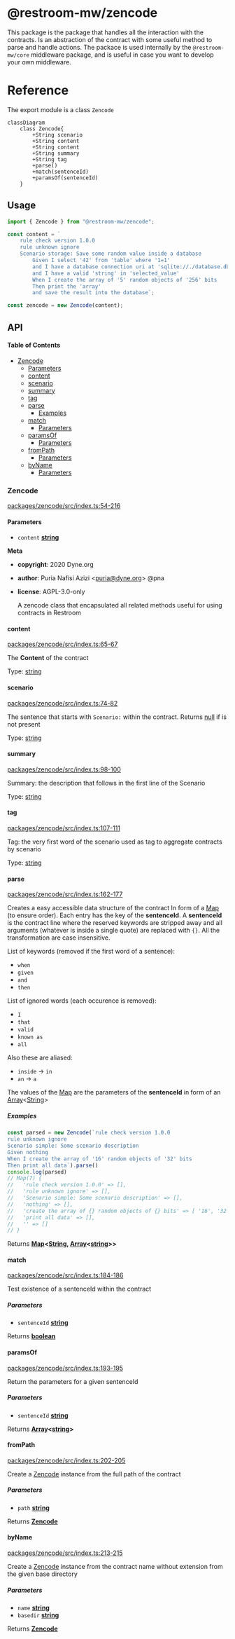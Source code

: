 # @restroom-mw/zencode

This package is the package that handles all the interaction with the contracts.
Is an abstraction of the contract with some useful method to parse and handle actions.
The packace is used internally by the `@restroom-mw/core` middleware package, and is
useful in case you want to develop your own middleware.

# Reference

The export module is a class `Zencode`

```mermaid
classDiagram
    class Zencode{
        +String scenario
        +String content
        +String content
        +String summary
        +String tag
        +parse()
        +match(sentenceId)
        +paramsOf(sentenceId)
    }
```

## Usage

```js
import { Zencode } from "@restroom-mw/zencode";

const content = `
    rule check version 1.0.0
    rule unknown ignore
    Scenario storage: Save some random value inside a database
        Given I select '42' from 'table' where '1=1'
        and I have a database connection uri at 'sqlite://./database.db'
        and I have a valid 'string' in 'selected_value'
        When I create the array of '5' random objects of '256' bits
        Then print the 'array'
        and save the result into the database`;

const zencode = new Zencode(content);
```

## API

<!-- Generated by documentation.js. Update this documentation by updating the source code. -->

#### Table of Contents

*   [Zencode](#zencode)
    *   [Parameters](#parameters)
    *   [content](#content)
    *   [scenario](#scenario)
    *   [summary](#summary)
    *   [tag](#tag)
    *   [parse](#parse)
        *   [Examples](#examples)
    *   [match](#match)
        *   [Parameters](#parameters-1)
    *   [paramsOf](#paramsof)
        *   [Parameters](#parameters-2)
    *   [fromPath](#frompath)
        *   [Parameters](#parameters-3)
    *   [byName](#byname)
        *   [Parameters](#parameters-4)

### Zencode

[packages/zencode/src/index.ts:54-216](https://github.com/dyne/restroom-mw/blob/a553eb043d4c3d8adea61cbc6a099acb41f49f57/packages/zencode/src/index.ts#L54-L216 "Source code on GitHub")

#### Parameters

*   `content` **[string](https://developer.mozilla.org/docs/Web/JavaScript/Reference/Global_Objects/String)** 

**Meta**

*   **copyright**: 2020 Dyne.org
*   **author**: Puria Nafisi Azizi \<puria@dyne.org> @pna
*   **license**: AGPL-3.0-only

    A zencode class that encapsulated all related methods useful for
    using contracts in Restroom

#### content

[packages/zencode/src/index.ts:65-67](https://github.com/dyne/restroom-mw/blob/a553eb043d4c3d8adea61cbc6a099acb41f49f57/packages/zencode/src/index.ts#L65-L67 "Source code on GitHub")

The **Content** of the contract

Type: [string](https://developer.mozilla.org/docs/Web/JavaScript/Reference/Global_Objects/String)

#### scenario

[packages/zencode/src/index.ts:74-82](https://github.com/dyne/restroom-mw/blob/a553eb043d4c3d8adea61cbc6a099acb41f49f57/packages/zencode/src/index.ts#L74-L82 "Source code on GitHub")

The sentence that starts with `Scenario:` within the contract.
Returns [null](https://developer.mozilla.org/docs/Web/JavaScript/Reference/Global_Objects/null) if is not present

Type: [string](https://developer.mozilla.org/docs/Web/JavaScript/Reference/Global_Objects/String)

#### summary

[packages/zencode/src/index.ts:98-100](https://github.com/dyne/restroom-mw/blob/a553eb043d4c3d8adea61cbc6a099acb41f49f57/packages/zencode/src/index.ts#L98-L100 "Source code on GitHub")

Summary: the description that follows in the first line of the Scenario

Type: [string](https://developer.mozilla.org/docs/Web/JavaScript/Reference/Global_Objects/String)

#### tag

[packages/zencode/src/index.ts:107-111](https://github.com/dyne/restroom-mw/blob/a553eb043d4c3d8adea61cbc6a099acb41f49f57/packages/zencode/src/index.ts#L107-L111 "Source code on GitHub")

Tag: the very first word of the scenario used as tag to
aggregate contracts by scenario

Type: [string](https://developer.mozilla.org/docs/Web/JavaScript/Reference/Global_Objects/String)

#### parse

[packages/zencode/src/index.ts:162-177](https://github.com/dyne/restroom-mw/blob/a553eb043d4c3d8adea61cbc6a099acb41f49f57/packages/zencode/src/index.ts#L162-L177 "Source code on GitHub")

Creates a easy accessible data structure of the contract
In form of a [Map](https://developer.mozilla.org/docs/Web/JavaScript/Reference/Global_Objects/Map) (to ensure order). Each entry has the
key of the **sentenceId**.
A **sentenceId** is the contract line where the reserved
keywords are stripped away and all arguments (whatever is
inside a single quote) are replaced with `{}`.
All the transformation are case insensitive.

List of keywords (removed if the first word of a sentence):

*   `when`
*   `given`
*   `and`
*   `then`

List of ignored words (each occurence is removed):

*   ` I  `
*   ` that  `
*   ` valid  `
*   ` known as  `
*   ` all  `

Also these are aliased:

*   `inside` → `in`
*   `an` → `a`

The values of the [Map](https://developer.mozilla.org/docs/Web/JavaScript/Reference/Global_Objects/Map) are the parameters of the
**sentenceId** in form of an [Array](https://developer.mozilla.org/docs/Web/JavaScript/Reference/Global_Objects/Array)<[String](https://developer.mozilla.org/docs/Web/JavaScript/Reference/Global_Objects/String)>

##### Examples

```javascript
const parsed = new Zencode(`rule check version 1.0.0
rule unknown ignore
Scenario simple: Some scenario description
Given nothing
When I create the array of '16' random objects of '32' bits
Then print all data`).parse()
console.log(parsed)
// Map(7) {
//   'rule check version 1.0.0' => [],
//   'rule unknown ignore' => [],
//   'Scenario simple: Some scenario description' => [],
//   'nothing' => [],
//   'create the array of {} random objects of {} bits' => [ '16', '32' ],
//   'print all data' => [],
//   '' => []
// }
```

Returns **[Map](https://developer.mozilla.org/docs/Web/JavaScript/Reference/Global_Objects/Map)<[String](https://developer.mozilla.org/docs/Web/JavaScript/Reference/Global_Objects/String), [Array](https://developer.mozilla.org/docs/Web/JavaScript/Reference/Global_Objects/Array)<[string](https://developer.mozilla.org/docs/Web/JavaScript/Reference/Global_Objects/String)>>** 

#### match

[packages/zencode/src/index.ts:184-186](https://github.com/dyne/restroom-mw/blob/a553eb043d4c3d8adea61cbc6a099acb41f49f57/packages/zencode/src/index.ts#L184-L186 "Source code on GitHub")

Test existence of a sentenceId within the contract

##### Parameters

*   `sentenceId` **[string](https://developer.mozilla.org/docs/Web/JavaScript/Reference/Global_Objects/String)** 

Returns **[boolean](https://developer.mozilla.org/docs/Web/JavaScript/Reference/Global_Objects/Boolean)** 

#### paramsOf

[packages/zencode/src/index.ts:193-195](https://github.com/dyne/restroom-mw/blob/a553eb043d4c3d8adea61cbc6a099acb41f49f57/packages/zencode/src/index.ts#L193-L195 "Source code on GitHub")

Return the parameters for a given sentenceId

##### Parameters

*   `sentenceId` **[string](https://developer.mozilla.org/docs/Web/JavaScript/Reference/Global_Objects/String)** 

Returns **[Array](https://developer.mozilla.org/docs/Web/JavaScript/Reference/Global_Objects/Array)<[string](https://developer.mozilla.org/docs/Web/JavaScript/Reference/Global_Objects/String)>** 

#### fromPath

[packages/zencode/src/index.ts:202-205](https://github.com/dyne/restroom-mw/blob/a553eb043d4c3d8adea61cbc6a099acb41f49f57/packages/zencode/src/index.ts#L202-L205 "Source code on GitHub")

Create a [Zencode](#zencode) instance from the full path of the contract

##### Parameters

*   `path` **[string](https://developer.mozilla.org/docs/Web/JavaScript/Reference/Global_Objects/String)** 

Returns **[Zencode](#zencode)** 

#### byName

[packages/zencode/src/index.ts:213-215](https://github.com/dyne/restroom-mw/blob/a553eb043d4c3d8adea61cbc6a099acb41f49f57/packages/zencode/src/index.ts#L213-L215 "Source code on GitHub")

Create a [Zencode](#zencode) instance from the contract name without extension
from the given base directory

##### Parameters

*   `name` **[string](https://developer.mozilla.org/docs/Web/JavaScript/Reference/Global_Objects/String)** 
*   `basedir` **[string](https://developer.mozilla.org/docs/Web/JavaScript/Reference/Global_Objects/String)** 

Returns **[Zencode](#zencode)** 
